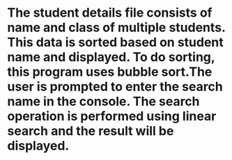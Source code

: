 # The student details file consists of name and class of multiple students. This data is sorted based on student name and displayed. To do sorting, this program uses bubble sort.The user is prompted to enter the search name in the console. The search operation is performed using linear search and the result will be displayed.
